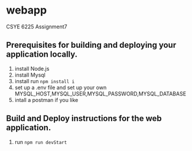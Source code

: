 # webapp
CSYE 6225 Assignment7
## Prerequisites for building and deploying your application locally.
1. install Node.js
2. install Mysql
3. install run `npm install i`
4. set up a .env file and set up your own MYSQL_HOST,MYSQL_USER,MYSQL_PASSWORD,MYSQL_DATABASE
5. intall a postman if you like
## Build and Deploy instructions for the web application.
1. run `npm run devStart`

